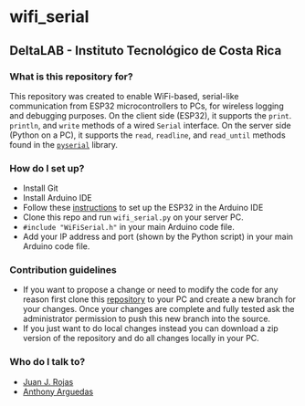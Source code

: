 wifi_serial
============
## DeltaLAB - Instituto Tecnológico de Costa Rica

### What is this repository for?

This repository was created to enable WiFi-based, serial-like communication from ESP32 microcontrollers to PCs, for wireless logging and debugging purposes.
On the client side (ESP32), it supports the `print`. `println`, and `write` methods of a wired `Serial` interface.
On the server side (Python on a PC), it supports the `read`, `readline`, and `read_until` methods found in the [`pyserial`](https://github.com/pyserial/pyserial) library.

### How do I set up?

* Install Git
* Install Arduino IDE
* Follow these [instructions](https://docs.espressif.com/projects/arduino-esp32/en/latest/installing.html) to set up the ESP32 in the Arduino IDE
* Clone this repo and run `wifi_serial.py` on your server PC.
* `#include "WiFiSerial.h"` in your main Arduino code file.
* Add your IP address and port (shown by the Python script) in your main Arduino code file.

### Contribution guidelines ###

* If you want to propose a change or need to modify the code for any reason first clone this [repository](https://github.com/DeltaLabo/rsim) to your PC and create a new branch for your changes. Once your changes are complete and fully tested ask the administrator permission to push this new branch into the source.
* If you just want to do local changes instead you can download a zip version of the repository and do all changes locally in your PC. 

### Who do I talk to?

* [Juan J. Rojas](mailto:juan.rojas@itcr.ac.cr)
* [Anthony Arguedas](mailto:antarguedas@estudiantec.r)
